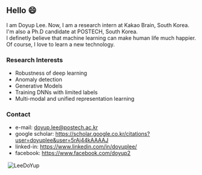## Hello 😄
I am Doyup Lee. Now, I am a research intern at Kakao Brain, South Korea.  
I'm also a Ph.D candidate at POSTECH, South Korea.  
I definetly believe that machine learning can make human life much happier.  
Of course, I love to learn a new technology. 

### Research Interests
- Robustness of deep learning
- Anomaly detection
- Generative Models 
- Training DNNs with limited labels
- Multi-modal and unified representation learning

### Contact
- e-mail: doyup.lee@postech.ac.kr  
- google scholar: https://scholar.google.co.kr/citations?user=doyuplee&user=5rAj44kAAAAJ
- linked-in: https://www.linkedin.com/in/doyuplee/  
- facebook: https://www.facebook.com/doyup2


<p>&nbsp;<img align="center" src="https://github-readme-stats.vercel.app/api?username=LeeDoYup&show_icons=true" alt="LeeDoYup" /></p>

<!--
**LeeDoYup/LeeDoYup** is a ✨ _special_ ✨ repository because its `README.md` (this file) appears on your GitHub profile.

Here are some ideas to get you started:

- 🔭 I’m currently working on ...
- 🌱 I’m currently learning ...
- 👯 I’m looking to collaborate on ...
- 🤔 I’m looking for help with ...
- 💬 Ask me about ...
- 📫 How to reach me: ...
- 😄 Pronouns: ...
- ⚡ Fun fact: ...
-->

